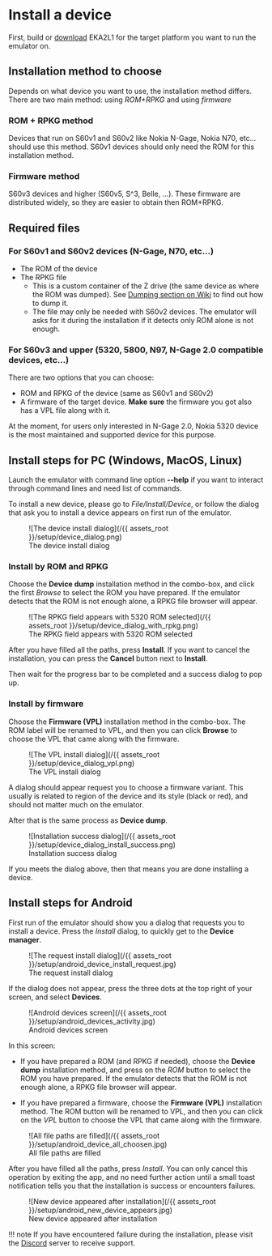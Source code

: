 # Install a device

First, build or [download](https://12z1.com/download/) EKA2L1 for the target platform you want to run the emulator on.

## Installation method to choose

Depends on what device you want to use, the installation method differs. There are two main method: using *ROM+RPKG* and using *firmware*

### ROM + RPKG method

Devices that run on S60v1 and S60v2 like Nokia N-Gage, Nokia N70, etc... should use this method. S60v1 devices should only need the ROM for this installation method.

### Firmware method

S60v3 devices and higher (S60v5, S^3, Belle, ...). These firmware are distributed widely, so they are easier to obtain then ROM+RPKG.

## Required files

### For S60v1 and S60v2 devices (N-Gage, N70, etc...)
- The ROM of the device
- The RPKG file
	- This is a custom container of the Z drive (the same device as where the ROM was dumped). See [Dumping section on Wiki](https://github.com/EKA2L1/EKA2L1/wiki/Dumping-the-ROM-and-ROFS) to find out how to dump it.
	- The file may only be needed with S60v2 devices. The emulator will asks for it during the installation if it detects only ROM alone is not enough.
	
### For S60v3 and upper (5320, 5800, N97, N-Gage 2.0 compatible devices, etc...)

There are two options that you can choose:

- ROM and RPKG of the device (same as S60v1 and S60v2)
- A firmware of the target device. **Make sure** the firmware you got also has a VPL file along with it.

At the moment, for users only interested in N-Gage 2.0, Nokia 5320 device is the most maintained and supported device for this purpose.


## Install steps for PC (Windows, MacOS, Linux)

Launch the emulator with command line option **--help** if you want to interact through command lines and need list of commands.


To install a new device, please go to *File/Install/Device*, or follow the dialog that ask you to install a device appears on first run of the emulator.


<figure markdown>
  ![The device install dialog](/{{ assets_root }}/setup/device_dialog.png)
  <figcaption>The device install dialog</figcaption>
</figure>

### Install by ROM and RPKG

Choose the **Device dump** installation method in the combo-box, and click the first *Browse* to select the ROM you have prepared. If the emulator detects that the ROM is not enough alone, a RPKG file browser will appear.

<figure markdown>
  ![The RPKG field appears with 5320 ROM selected](/{{ assets_root }}/setup/device_dialog_with_rpkg.png)
  <figcaption>The RPKG field appears with 5320 ROM selected</figcaption>
</figure>

After you have filled all the paths, press **Install**. If you want to cancel the installation, you can press the **Cancel** button next to **Install**.

Then wait for the progress bar to be completed and a success dialog to pop up.

### Install by firmware

Choose the **Firmware (VPL)** installation method in the combo-box. The ROM label will be renamed to VPL, and then you can click **Browse** to choose the VPL that came along with the firmware.

<figure markdown>
  ![The VPL install dialog](/{{ assets_root }}/setup/device_dialog_vpl.png)
  <figcaption>The VPL install dialog</figcaption>
</figure>

A dialog should appear request you to choose a firmware variant. This usually is related to region of the device and its style (black or red), and should not matter much on the emulator.

After that is the same process as **Device dump**.

<figure markdown>
  ![Installation success dialog](/{{ assets_root }}/setup/device_dialog_install_success.png)
  <figcaption>Installation success dialog</figcaption>
</figure>

If you meets the dialog above, then that means you are done installing a device.

## Install steps for Android

First run of the emulator should show you a dialog that requests you to install a device. Press the *Install* dialog, to quickly get to the **Device manager**.

<figure markdown>
  ![The request install dialog](/{{ assets_root }}/setup/android_device_install_request.jpg)
  <figcaption>The request install dialog</figcaption>
</figure>

If the dialog does not appear, press the three dots at the top right of your screen, and select **Devices**.

<figure markdown>
  ![Android devices screen](/{{ assets_root }}/setup/android_devices_activity.jpg)
  <figcaption>Android devices screen</figcaption>
</figure>

In this screen:

  - If you have prepared a ROM (and RPKG if needed), choose the **Device dump** installation method, and press on the *ROM* button to select the ROM you have prepared. If the emulator detects that the ROM is not enough alone, a RPKG file browser will appear.

  - If you have prepared a firmware, choose the **Firmware (VPL)** installation method. The ROM button will be renamed to VPL, and then you can click on the *VPL* button to choose the VPL that came along with the firmware.

<figure markdown>
  ![All file paths are filled](/{{ assets_root }}/setup/android_device_all_choosen.jpg)
  <figcaption>All file paths are filled</figcaption>
</figure>


After you have filled all the paths, press *Install*. You can only cancel this operation by exiting the app, and no need further action until a small toast notification tells you that the installation is success or encounters failures.

<figure markdown>
  ![New device appeared after installation](/{{ assets_root }}/setup/android_new_device_appears.jpg)
  <figcaption>New device appeared after installation</figcaption>
</figure>


!!! note
	If you have encountered failure during the installation, please visit the [Discord](https://discord.gg/5Bm5SJ9) server to receive support.
